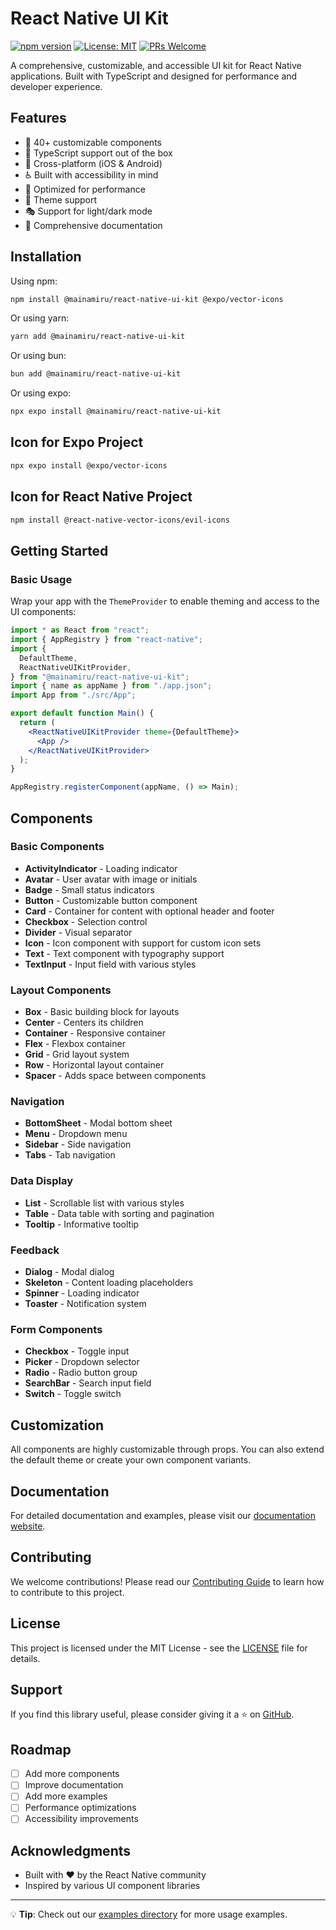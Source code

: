 # React Native UI Kit

[![npm version](https://img.shields.io/npm/v/react-native-ui-kit)](https://www.npmjs.com/package/react-native-ui-kit)
[![License: MIT](https://img.shields.io/badge/License-MIT-yellow.svg)](https://opensource.org/licenses/MIT)
[![PRs Welcome](https://img.shields.io/badge/PRs-welcome-brightgreen.svg)](http://makeapullrequest.com)

A comprehensive, customizable, and accessible UI kit for React Native applications. Built with TypeScript and designed for performance and developer experience.

## Features

- 🎨 40+ customizable components
- 🎯 TypeScript support out of the box
- 📱 Cross-platform (iOS & Android)
- ♿ Built with accessibility in mind
- 🚀 Optimized for performance
- 🔄 Theme support
- 🎭 Support for light/dark mode
- 📝 Comprehensive documentation

## Installation

Using npm:

```bash
npm install @mainamiru/react-native-ui-kit @expo/vector-icons
```

Or using yarn:

```bash
yarn add @mainamiru/react-native-ui-kit
```

Or using bun:

```bash
bun add @mainamiru/react-native-ui-kit
```

Or using expo:

```bash
npx expo install @mainamiru/react-native-ui-kit
```

## Icon for Expo Project

```bash
npx expo install @expo/vector-icons
```

## Icon for React Native Project

```bash
npm install @react-native-vector-icons/evil-icons
```

## Getting Started

### Basic Usage

Wrap your app with the `ThemeProvider` to enable theming and access to the UI components:

```jsx
import * as React from "react";
import { AppRegistry } from "react-native";
import {
  DefaultTheme,
  ReactNativeUIKitProvider,
} from "@mainamiru/react-native-ui-kit";
import { name as appName } from "./app.json";
import App from "./src/App";

export default function Main() {
  return (
    <ReactNativeUIKitProvider theme={DefaultTheme}>
      <App />
    </ReactNativeUIKitProvider>
  );
}

AppRegistry.registerComponent(appName, () => Main);
```

## Components

### Basic Components

- **ActivityIndicator** - Loading indicator
- **Avatar** - User avatar with image or initials
- **Badge** - Small status indicators
- **Button** - Customizable button component
- **Card** - Container for content with optional header and footer
- **Checkbox** - Selection control
- **Divider** - Visual separator
- **Icon** - Icon component with support for custom icon sets
- **Text** - Text component with typography support
- **TextInput** - Input field with various styles

### Layout Components

- **Box** - Basic building block for layouts
- **Center** - Centers its children
- **Container** - Responsive container
- **Flex** - Flexbox container
- **Grid** - Grid layout system
- **Row** - Horizontal layout container
- **Spacer** - Adds space between components

### Navigation

- **BottomSheet** - Modal bottom sheet
- **Menu** - Dropdown menu
- **Sidebar** - Side navigation
- **Tabs** - Tab navigation

### Data Display

- **List** - Scrollable list with various styles
- **Table** - Data table with sorting and pagination
- **Tooltip** - Informative tooltip

### Feedback

- **Dialog** - Modal dialog
- **Skeleton** - Content loading placeholders
- **Spinner** - Loading indicator
- **Toaster** - Notification system

### Form Components

- **Checkbox** - Toggle input
- **Picker** - Dropdown selector
- **Radio** - Radio button group
- **SearchBar** - Search input field
- **Switch** - Toggle switch

## Customization

All components are highly customizable through props. You can also extend the default theme or create your own component variants.

## Documentation

For detailed documentation and examples, please visit our [documentation website](https://expo-react-native-ui-kit.web.app).

## Contributing

We welcome contributions! Please read our [Contributing Guide](CONTRIBUTING.md) to learn how to contribute to this project.

## License

This project is licensed under the MIT License - see the [LICENSE](LICENSE) file for details.

## Support

If you find this library useful, please consider giving it a ⭐️ on [GitHub](https://github.com/mainamiru/react-native-ui-kit).

## Roadmap

- [ ] Add more components
- [ ] Improve documentation
- [ ] Add more examples
- [ ] Performance optimizations
- [ ] Accessibility improvements

## Acknowledgments

- Built with ❤️ by the React Native community
- Inspired by various UI component libraries

---

💡 **Tip**: Check out our [examples directory](/apps/docs) for more usage examples.

```

```
